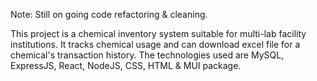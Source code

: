 Note: Still on going code refactoring & cleaning.

This project is a chemical inventory system suitable for multi-lab facility institutions. It tracks chemical usage and can download excel file for a chemical's transaction history. The technologies used are MySQL, ExpressJS, React, NodeJS, CSS, HTML & MUI package.
